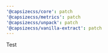 ```yaml
---
'@capsizecss/core': patch
'@capsizecss/metrics': patch
'@capsizecss/unpack': patch
'@capsizecss/vanilla-extract': patch
---
```


Test
